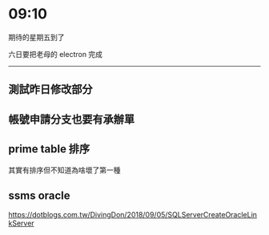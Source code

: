 # 09:10

期待的星期五到了

六日要把老母的 electron 完成

---

## 測試昨日修改部分

## 帳號申請分支也要有承辦單

## prime table 排序

其實有排序但不知道為啥壞了第一種

## ssms oracle

<https://dotblogs.com.tw/DivingDon/2018/09/05/SQLServerCreateOracleLinkServer>
